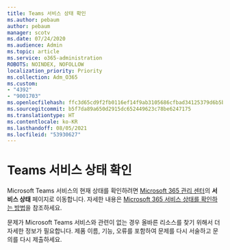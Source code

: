 ```yaml
---
title: Teams 서비스 상태 확인
ms.author: pebaum
author: pebaum
manager: scotv
ms.date: 07/24/2020
ms.audience: Admin
ms.topic: article
ms.service: o365-administration
ROBOTS: NOINDEX, NOFOLLOW
localization_priority: Priority
ms.collection: Adm_O365
ms.custom:
- "4392"
- "9001703"
ms.openlocfilehash: ffc3d65cd9f2fb0116ef14f9ab3105686cfbad34125379d6b5b9db355712a507
ms.sourcegitcommit: b5f7da89a650d2915dc652449623c78be6247175
ms.translationtype: HT
ms.contentlocale: ko-KR
ms.lasthandoff: 08/05/2021
ms.locfileid: "53930627"
---
```

# <a name="check-teams-service-status"></a>Teams 서비스 상태 확인

Microsoft Teams 서비스의 현재 상태를 확인하려면 [Microsoft 365 관리 센터](https://go.microsoft.com/fwlink/p/?linkid=2024339)의 **서비스 상태** 페이지로 이동합니다. 자세한 내용은 [Microsoft 365 서비스 상태를 확인하는 방법](https://docs.microsoft.com/office365/enterprise/view-service-health)을 참조하세요.

문제가 Microsoft Teams 서비스와 관련이 없는 경우 올바른 리소스를 찾기 위해서 더 자세한 정보가 필요합니다. 제품 이름, 기능, 오류를 포함하여 문제를 다시 서술하고 문의를 다시 제출하세요.
